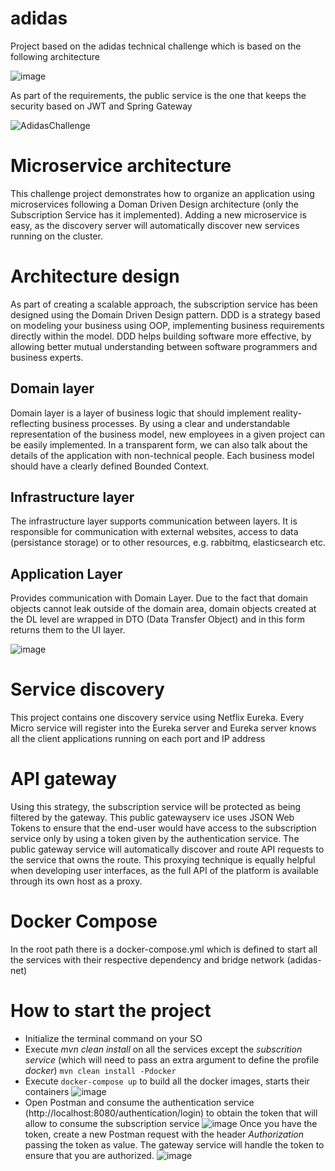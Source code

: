 # adidas
Project based on the adidas technical challenge which is based on the following architecture 

![image](https://user-images.githubusercontent.com/16137987/174175103-8b0e47d8-e264-46af-b010-9e1c522c078b.png)

As part of the requirements, the public service is the one that keeps the security based on JWT and Spring Gateway

![AdidasChallenge](https://user-images.githubusercontent.com/16137987/174185152-b4e2c49b-2c07-46f2-8dcb-fa8e1cc19739.png)

# Microservice architecture
This challenge project demonstrates how to organize an application using microservices following a Doman Driven Design architecture (only the Subscription Service has it implemented). 
Adding a new microservice is easy, as the discovery server will automatically discover new services running on the cluster.

# Architecture design
As part of creating a scalable approach, the subscription service has been designed using the Domain Driven Design pattern. DDD is a strategy based on modeling your business using OOP, implementing business requirements directly within the model. DDD helps building software more effective, by allowing better mutual understanding between software programmers and business experts.

## Domain layer
Domain layer is a layer of business logic that should implement reality-reflecting business processes. By using a clear and understandable representation of the business model, new employees in a given project can be easily implemented. In a transparent form, we can also talk about the details of the application with non-technical people. Each business model should have a clearly defined Bounded Context.

## Infrastructure layer
The infrastructure layer supports communication between layers. It is responsible for communication with external websites, access to data (persistance storage) or to other resources, e.g. rabbitmq, elasticsearch etc.

## Application Layer
Provides communication with Domain Layer. Due to the fact that domain objects cannot leak outside of the domain area, domain objects created at the DL level are wrapped in DTO (Data Transfer Object) and in this form returns them to the UI layer.

![image](https://user-images.githubusercontent.com/16137987/174503057-5d98dc56-56e3-4306-98fd-279b51e81e7e.png)


# Service discovery
This project contains one discovery service using Netflix Eureka. Every Micro service will register into the Eureka server and Eureka server knows all the client applications running on each port and IP address

# API gateway
Using this strategy, the subscription service will be protected as being filtered by the gateway. This public gatewayserv ice  uses JSON Web Tokens to ensure that the end-user would have access to the subscription service  only by using a token given by the authentication service. The public gateway service will automatically discover and route API requests to the service that owns the route. This proxying technique is equally helpful when developing user interfaces, as the full API of the platform is available through its own host as a proxy.

# Docker Compose
In the root path there is a docker-compose.yml which is defined to start all the services with their respective dependency and bridge network (adidas-net)

# How to start the project
* Initialize the terminal command on your SO
* Execute *mvn clean install* on all the services except the *subscrition service* (which will need to pass an extra argument to define the profile *docker*)
`mvn clean install -Pdocker`
* Execute `docker-compose up` to build all the docker images, starts their containers
![image](https://user-images.githubusercontent.com/16137987/174502384-7251a918-4aa9-4a76-83d9-ef621a8ba06d.png)
* Open Postman and consume the authentication service (http://localhost:8080/authentication/login) to obtain the token that will allow to consume the subscription service
![image](https://user-images.githubusercontent.com/16137987/174502444-fa71e70e-a872-4cd2-89f1-bbe12dd08e8b.png)
Once you have the token, create a new Postman request with the header *Authorization* passing the token as value. The gateway service will handle the token to ensure that you are authorized.
![image](https://user-images.githubusercontent.com/16137987/174502484-2ab8f973-28d7-4365-9e43-d4e197523cc4.png)



